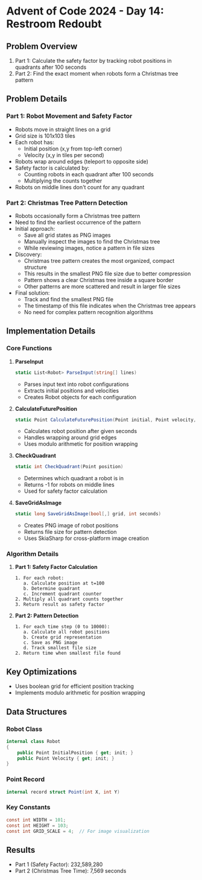 # Advent of Code 2024 - Day 14: Restroom Redoubt

## Problem Overview
1. Part 1: Calculate the safety factor by tracking robot positions in quadrants after 100 seconds
2. Part 2: Find the exact moment when robots form a Christmas tree pattern

## Problem Details

### Part 1: Robot Movement and Safety Factor
- Robots move in straight lines on a grid
- Grid size is 101x103 tiles
- Each robot has:
    - Initial position (x,y from top-left corner)
    - Velocity (x,y in tiles per second)
- Robots wrap around edges (teleport to opposite side)
- Safety factor is calculated by:
    - Counting robots in each quadrant after 100 seconds
    - Multiplying the counts together
- Robots on middle lines don't count for any quadrant

### Part 2: Christmas Tree Pattern Detection
- Robots occasionally form a Christmas tree pattern
- Need to find the earliest occurrence of the pattern
- Initial approach:
    - Save all grid states as PNG images
    - Manually inspect the images to find the Christmas tree
    - While reviewing images, notice a pattern in file sizes
- Discovery:
    - Christmas tree pattern creates the most organized, compact structure
    - This results in the smallest PNG file size due to better compression
    - Pattern shows a clear Christmas tree inside a square border
    - Other patterns are more scattered and result in larger file sizes
- Final solution:
    - Track and find the smallest PNG file
    - The timestamp of this file indicates when the Christmas tree appears
    - No need for complex pattern recognition algorithms

## Implementation Details

### Core Functions

1. **ParseInput**
    ```csharp
    static List<Robot> ParseInput(string[] lines)
    ```
    - Parses input text into robot configurations
    - Extracts initial positions and velocities
    - Creates Robot objects for each configuration

2. **CalculateFuturePosition**
    ```csharp
    static Point CalculateFuturePosition(Point initial, Point velocity, int seconds)
    ```
    - Calculates robot position after given seconds
    - Handles wrapping around grid edges
    - Uses modulo arithmetic for position wrapping

3. **CheckQuadrant**
    ```csharp
    static int CheckQuadrant(Point position)
    ```
    - Determines which quadrant a robot is in
    - Returns -1 for robots on middle lines
    - Used for safety factor calculation

4. **SaveGridAsImage**
    ```csharp
    static long SaveGridAsImage(bool[,] grid, int seconds)
    ```
    - Creates PNG image of robot positions
    - Returns file size for pattern detection
    - Uses SkiaSharp for cross-platform image creation

### Algorithm Details

1. **Part 1: Safety Factor Calculation**
   ```
   1. For each robot:
      a. Calculate position at t=100
      b. Determine quadrant
      c. Increment quadrant counter
   2. Multiply all quadrant counts together
   3. Return result as safety factor
   ```

2. **Part 2: Pattern Detection**
   ```
   1. For each time step (0 to 10000):
      a. Calculate all robot positions
      b. Create grid representation
      c. Save as PNG image
      d. Track smallest file size
   2. Return time when smallest file found
   ```

## Key Optimizations
- Uses boolean grid for efficient position tracking
- Implements modulo arithmetic for position wrapping

## Data Structures

### Robot Class
```csharp
internal class Robot
{
    public Point InitialPosition { get; init; }
    public Point Velocity { get; init; }
}
```

### Point Record
```csharp
internal record struct Point(int X, int Y)
```

### Key Constants
```csharp
const int WIDTH = 101;
const int HEIGHT = 103;
const int GRID_SCALE = 4;  // For image visualization
```

## Results
- Part 1 (Safety Factor): 232,589,280
- Part 2 (Christmas Tree Time): 7,569 seconds